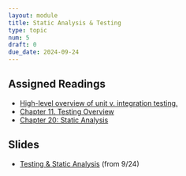 ```yaml
---
layout: module
title: Static Analysis & Testing
type: topic
num: 5
draft: 0
due_date: 2024-09-24
---
```



## Assigned Readings
* <a href="https://circleci.com/blog/unit-testing-vs-integration-testing" target="_blank">High-level overview of unit v. integration testing.
* <a href="https://abseil.io/resources/swe-book/html/ch11.html" target="_blank">Chapter 11. Testing Overview</a>
* <a href="https://abseil.io/resources/swe-book/html/ch20.html" target="_blank">Chapter 20: Static Analysis</a>



## Slides
* <a href="https://docs.google.com/presentation/d/1FP8lJuy1C6AzzPxpulNOu9al_SIub2zF/edit?usp=sharing&ouid=113376576186080604800&rtpof=true&sd=true" target="_blank">Testing & Static Analysis</a> (from 9/24)


